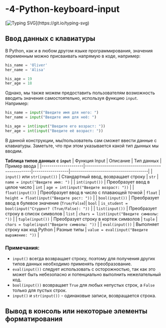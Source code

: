 # -4-Python-keyboard-input

[![Typing SVG](https://readme-typing-svg.herokuapp.com?font=Fira+Code&pause=1000&width=435&lines=YourName+%3D+input(%22Enter+name%3A+%22);print(f'Hello+%7BYourName%7D+%F0%9F%98%8A');%23++2+%2B+2+%3D+%3F;num+%3D+int(input(%22answer%3A++%22)))](https://git.io/typing-svg)

## Ввод данных с клавиатуры
В Python, как и в любом другом языке программирования, значения переменным можно присваивать напрямую в коде, например:
```Python
his_name = 'Oliver'
her_name = 'Alisa'

his_age = 19
her_age = 18
```

Однако, мы также можем предоставить пользователям возможность вводить значения самостоятельно, используя функцию `input`. Например:
```Python
his_name = input("Введите имя для него: ")
her_name = input("Введите имя для неё: ")

his_age = int(input("Введите его возраст: "))
her_age = int(input("Введите её возраст: "))
```
В данной конструкции, мы/пользователь сам сможет ввести данные с клавиатуры. Заметьте, что при этом указывается какой тип дынных мы вводим.

**Таблица типов данных с `input`**
| Функция Input       | Описание                                          | Тип данных       | Пример ввода                          |
|---------------------|---------------------------------------------------|------------------|---------------------------------------|
| `input()` или `str(input())`          | Стандартный ввод, возвращает строку               | `str`            | `name = input("Введите имя: ")`       |
| `int(input())`      | Преобразует ввод в целое число                    | `int`            | `age = int(input("Введите возраст: "))` |
| `float(input())`    | Преобразует ввод в число с плавающей точкой       | `float`          | `height = float(input("Введите рост: "))` |
| `bool(input())`     | Преобразует ввод в булевое значение (`True/False`)| `bool`           | `is_student = bool(input("Студент? (True/False): "))` |
| `list(input())`     | Преобразует строку в список символов              | `list`           | `chars = list(input("Введите символы: "))` |
| `tuple(input())`    | Преобразует строку в кортеж символов              | `tuple`          | `chars = tuple(input("Введите символы: "))` |
| `eval(input())`     | Выполняет строку как код Python                   | Разные типы      | `value = eval(input("Введите выражение: "))` |

### Примечания:
- `input()` всегда возвращает строку, поэтому для получения других типов данных необходимо применять преобразование.
- `eval(input())` следует использовать с осторожностью, так как это может быть небезопасно и потенциально выполнить нежелательный код.
- `bool(input())` возвращает `True` для любых непустых строк, а `False` только для пустых строк.
- `input()` и `str(input())` - одинаковые записи, возвращается строка.

## Вывод в консоль или некоторые элементы форматирования


